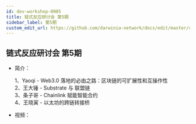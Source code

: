 ```yaml
---
id: dev-workshop-0005
title: 链式反应研讨会 第5期
sidebar_label: 第5期
custom_edit_url: https://github.com/darwinia-network/docs/edit/master/content/zh-CN/dev-workshop-0005.md
---
```

## 链式反应研讨会 第5期
- 简介：

  1、Yaoqi - Web3.0 落地的必由之路：区块链的可扩展性和互操作性  
  2、王大锤 - Substrate 与 联盟链  
  3、条子哥 - Chainlink 赋能智能合约  
  4、王晓寅 - 以太坊的跨链转接桥  

- 视频：
